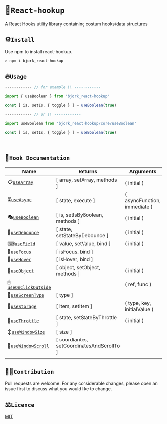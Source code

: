 # 🍻`React-hookup`
A React Hooks utility library containing costum hooks/data structures

## ⚙`Install`
Use npm to install react-hookup.
```bash
> npm i bjork_react-hookup
```

## 🔥`Usage`

```js
------------ // for example \\ ------------

import { useBoolean } from 'bjork_react-hookup'

const [ is, setIs, { toggle } ] = useBoolean(true)

------------ // or \\ ------------

import useBoolean from 'bjork_react-hookup/core/useBoolean'

const [ is, setIs, { toggle } ] = useBoolean(true)

```
<br>

## 🧰`Hook Documentation`

| Name                                                                                                          | Returns                                                              | Arguments                               |
| ------------------------------------------------------------------------------------------------------------- | --------------------------------------------------------------------- | --------------------------------------- |
| 📋[`useArray`](https://github.com/EmilEinarsen/bjork_react-hookup/blob/main/docs/useArray.md)                   | [ array, setArray, methods ]                                         | ( initial )                             |
| ⏳[`useAsync`](https://github.com/EmilEinarsen/bjork_react-hookup/blob/main/docs/useAsync.md)                   | [ state, execute ]                                                    | ( asyncFunction, immediate )            |
| 🎭[`useBoolean`](https://github.com/EmilEinarsen/bjork_react-hookup/blob/main/docs/useBoolean.md)               | [ is, setIsByBoolean, methods ]                                      | ( initial )                             |
| 🏀[`useDebounce`](https://github.com/EmilEinarsen/bjork_react-hookup/blob/main/docs/useDebounce.md)             | [ state, setStateByDebounce ]                                        | ( initial )                             |
| ⌨[`useField`](https://github.com/EmilEinarsen/bjork_react-hookup/blob/main/docs/useField.md)                   | [ value, setValue, bind ]                                            | ( initial )                             |
| 🔦[`useFocus`](https://github.com/EmilEinarsen/bjork_react-hookup/blob/main/docs/useFocus.md)                   | [ isFocus, bind ]                          |                                         |
| 👻[`useHover`](https://github.com/EmilEinarsen/bjork_react-hookup/blob/main/docs/useHover.md)                   | [ isHover, bind ]                          |                                         |
| 📑[`useObject`](https://github.com/EmilEinarsen/bjork_react-hookup/blob/main/docs/useObject.md)                 | [ object, setObject, methods ]                                       | ( initial )                             |
| 🖱[`useOnClickOutside`](https://github.com/EmilEinarsen/bjork_react-hookup/blob/main/docs/useOnClickOutside.md) |                                                                      | ( ref, func )                           |
| 🤏[`useScreenType`](https://github.com/EmilEinarsen/bjork_react-hookup/blob/main/docs/useScreenType.md)         | [ type ]                                   |                                         |
| 💾[`useStorage`](https://github.com/EmilEinarsen/bjork_react-hookup/blob/main/docs/useStorage.md)               | [ item, setItem ]                                                    | ( type, key, initialValue )             |
| 🥁[`useThrottle`](https://github.com/EmilEinarsen/bjork_react-hookup/blob/main/docs/useThrottle.md)             | [ state, setStateByThrottle ]                                        | ( initial )                             |
| ↕[`useWindowSize`](https://github.com/EmilEinarsen/bjork_react-hookup/blob/main/docs/useWindowSize.md)         | [ size ]                                                              |                                         |
|🧭[`useWindowScroll`](https://github.com/EmilEinarsen/bjork_react-hookup/blob/main/docs/useWindowScroll.md)|[ coordiantes, setCoordinatesAndScrollTo ] 
|                                         |



## 👨‍💻`Contribution`
Pull requests are welcome. For any considerable changes, please open an issue first to discuss what you would like to change.<br>

## ⚖`Licence`
[MIT](https://github.com/EmilEinarsen/bjork_react-hookup/blob/master/LICENSE)












